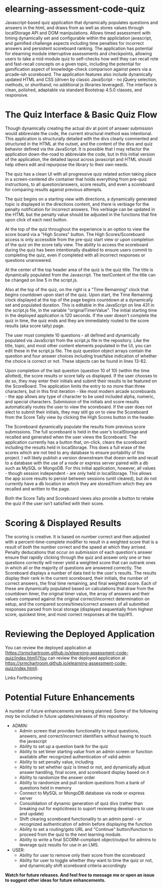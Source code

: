# elearning-assessment-code-quiz

Javascript-based quiz application that dynamically populates questions and answers in the html, and draws from as well as stores values through localStorage API and DOM manipulations. Allows timed assessment with timing dynamically set and configurable within the appliclation javascript, and gamified challenge aspects including time penalties for incorrect answers and persistent scoreboard ranking. The application has potential for elearning module interruptive assessments and checkpoints, allowing users to take a mid-module quiz to self-checks how well they can recall rote and fast-recall concepts on a given topic, including the potential for gamification aspect of knowledge-check comparison against peers via a arcade-ish scoreboard. The application features also include dynamically updated HTML and CSS (driven by classic JavaScript - no jQuery selection, methods, or shorthand; no additional js libraries leveraged). The interface is clean, polished, adaptable via standard Bootstrap 4.5.0 classes, and responsive.

# The Quiz Interface & Basic Quiz Flow

Though dynamically creating the actual div at point of answer submission would abbreviate the code, the current structural method was intentional. This application is structurally detailed with the divs clearly commented and structured in the HTML at the outset, and the content of the divs and quiz behavior defined via the JavaScript. It is possible that I may refactor the application down-the-road to abbreviate the code, but in this initial version of the application, the detailed layout across javascript and HTML should help others edit and repurpose the library to their own needs.

The quiz has a clean UI with all progressive quiz related action taking place in a screen-centered div container that holds everything from pre-quiz instructions, to all question/answers, score results, and even a scoreboard for comparing results against previous attempts.

The quiz begins on a starting view with directions, a dynamically generated topic is displayed in the directions content, and there is verbiage for the penalty notification for incorrect answers. This verbiage can be updated in the HTML but the penalty value should be adjusted in the functions that fire upon click of each next button.

At the top of the quiz throughout the experience is an option to view the score board via a "High Scores" button. The High Scores/Scoreboard access is only accessible from the pre-quiz start view or upon completion of the quiz on the score tally view. The ability to access the scoreboard during the quiz has been intentionally disabled to ensure users commit to completing the quiz, even if completed with all incorrect responses or questions unanswered.

At the center of the top header area of the quiz is the quiz title. The title is dynamically populated from the Javascript. The textContent of the title can be changed on line 5 in the script.js.

Also at the top of the quiz, on the right is a "Time Remaining" clock that begins countdown upon start of the quiz. Upon start, the Time Remaining clock displayed at the top of the page begins countdown at a dynamically set and populated duration. This is editable in the JavaScript on line 431 in the script.js file, in the variable "originalTimerValue". The initial starting time in the deployed application is 120 seconds. If the user doesn't complete the quiz in time, the quiz ends and they are immediately routed to the score results (aka score tally) page.

The user must complete 10 questions - all defined and dynamically populated via JavaScript from the script.js file in the repository. Like the title, topic, and most other content elements populated in the UI, you can edit these in the script.js file. The quiz question object arrays contain the question and four answer choices including true/false indication of whether the choice is correct or not. These objects can be found in lines 13-82.

Upon completion of the last question (question 10 of 10) (within the time allotted), the score results or score tally us displayed. If the user chooses to do so, they may enter their initials and submit their results to be featured on the ScoreBoard. The application limits the entry to no more than three characters, but in this first iteration - like most modern arcade scoreboards - the app allows any type of character to be used included alpha, numeric, and special characters. Submission of the initials and score results automatically routes the user to view the scoreboard. If the user does not elect to submit their initials, they may still go on to view the Scoreboard from the Score Tally view by clicking the High Scores button in the header.

The Scoreboard dynamically populate the results from previous score submissions. The full scoreboard is held in the user's localStorage and recalled and generated when the user views the Scoreboard. The application currently has a button that, on-click, clears the scoreboard including the results held in localStorage. This does a full erase of the scores which are not tied to any database to ensure portability of this project. I will likely publish a version downstream that doesn write and recall to a database with the use of a node or express server paired with a db such as MySQL or MongoDB. For this initial application, however, all values - though session independent - are only held in localStorage. This allows the app score results to persist between sessions (until cleared), but do not currently have a db location in which they are stored/from which they are recalled and written to the page.

Both the Score Tally and Scoreboard views also provide a button to retake the quiz if the user isn't satisfied with their score.

# Scoring & Displayed Results

The scoring is creative. It is based on number correct and then adjusted with a percent-time-complete modifier to result in a weighted score that is a result of _both_ the number correct and the speed at which they arrived. Penalty deducations that occur on submission of each question's answer ensure that rapidly clicking through the quiz and answer only one or two questions correctly will never yield a weighted score that can outrank ones in which all or the majority of questions are answered correctly. The Scoreboard displays a number of data tied to the user's results. The results display their rank in the current scoreboard, their initials, the number of correct answers, the final time remaining, and final weighted score. Each of these are dynamically populated based on calculations that draw from the countdown timer, the original timer value, the array of answers and their values compared against the original correct/incorrect determination on setup, and the compared scores/times/correct answers of all submitted responses parsed from local storage (displayed sequentially from highest score, quickest time, and most correct responses at the top/#1).

# Reviewing the Deployed Application

You can review the deployed application at [https://srmchartroom.github.io/elearning-assessment-code-quiz/index.html](You can review the deployed application at https://srmchartroom.github.io/elearning-assessment-code-quiz/index.html).

Links Forthcoming

# Potential Future Enhancements

A number of future enhancements are being planned. Some of the following _may_ be included in future updates/releases of this repository:

- ADMIN:
  - Admin screen that provides functionality to input questions, answers, and correct/incorrect identifiers without having to touch the javascript
  - Ability to set up a question bank for the quiz
  - Ability to set timer starting value from an admin screen or function available after recognized authentication of valid admin
  - Ability to set penalty value, including
  - Ability to set whether quiz is timed or not, and dynamically adjust answer handling, final score, and scoreboard display based on it
  - Ability to randomize the answer order
  - Ability to randomize and pull random questions from a bank of questions held in memory
  - Connect to MySQL or MongoDB database via node or express server
  - Consolidation of dynamic generation of quiz divs (rather than breaking out for explicitness to suport reviewing developers to use and update)
  - Shift clearing scoreboard functionality to an admin panel - or recognized authentication of admin before displaying the function
  - Ability to set a routing/goto URL and "Continue" button/function to proceed from the quiz to the next learning module.
  - Ability to write a final SCORM-compliant object/output for admins to leverage quiz results for use in an LMS.
- USER:
  - Ability for user to remove only their score from the scoreboard
  - Ability for user to toggle whether _they_ want to time the quiz or not, and dynamically shift scoreboard criteria accordingly

**Watch for future releases. And feel free to message me or open an issue to suggest other ideas for future enhancements.**
